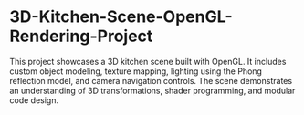 # 3D-Kitchen-Scene-OpenGL-Rendering-Project
This project showcases a 3D kitchen scene built with OpenGL. It includes custom object modeling, texture mapping, lighting using the Phong reflection model, and camera navigation controls. The scene demonstrates an understanding of 3D transformations, shader programming, and modular code design.
